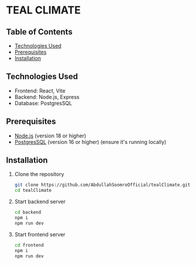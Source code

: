# TEAL CLIMATE

## Table of Contents

- [Technologies Used](#technologies-used)
- [Prerequisites](#prerequisites)
- [Installation](#installation)

## Technologies Used

- Frontend: React, Vite
- Backend: Node.js, Express
- Database: PostgresSQL

## Prerequisites

- [Node.js](https://nodejs.org/) (version 18 or higher)
- [PostgresSQL](https://www.postgresql.org/download/) (version 16 or higher) (ensure it's running locally)

## Installation

1. Clone the repository

   ```bash
   git clone https://github.com/AbdullahSoomroOfficial/tealClimate.git
   cd tealClimate
   ```

2. Start backend server

   ```bash
   cd backend
   npm i
   npm run dev
   ```

3. Start frontend server
   ```bash
   cd frontend
   npm i
   npm run dev
   ```
